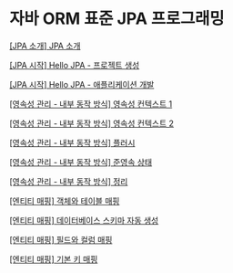 # 자바 ORM 표준 JPA 프로그래밍
[[JPA 소개] JPA 소개](https://near-apparatus-275.notion.site/JPA-SQL-e7e38ab6c2ed493098885d742a880bb9)

[[JPA 시작] Hello JPA - 프로젝트 생성](https://near-apparatus-275.notion.site/JPA-JPA-b7095bd9e67542389af03f7409adf3ae)

[[JPA 시작] Hello JPA - 애플리케이션 개발](https://near-apparatus-275.notion.site/JPA-Hello-JPA-fe5f41bb9546401eae498dc1dc1f272e)

[[영속성 관리 - 내부 동작 방식] 영속성 컨텍스트 1](https://near-apparatus-275.notion.site/1-c21af49a93634d6c92c9b01e2be275c6)

[[영속성 관리 - 내부 동작 방식] 영속성 컨텍스트 2](https://near-apparatus-275.notion.site/2-ec3926dab2fa44d5b492e0ab52659f6a)

[[영속성 관리 - 내부 동작 방식] 플러시](https://near-apparatus-275.notion.site/f8afea80c9ec49dd96327e6e97b383f9)

[[영속성 관리 - 내부 동작 방식] 준영속 상태](https://near-apparatus-275.notion.site/e2fce96664aa46aab761791d0b12b95e)

[[영속성 관리 - 내부 동작 방식] 정리](https://near-apparatus-275.notion.site/f985e070682549e08949351de6c7c7e8)

[[엔티티 매핑] 객체와 테이블 매핑](https://near-apparatus-275.notion.site/c6a6c9b8a0e347b2a8d0b4a942c034c4)

[[엔티티 매핑] 데이터베이스 스키마 자동 생성](https://near-apparatus-275.notion.site/0c4de76c55d9476ca619240c84a349ba)

[[엔티티 매핑] 필드와 컬럼 매핑](https://near-apparatus-275.notion.site/438ad1e7a9cc431ab40766a74167392f)

[[엔티티 매핑] 기본 키 매핑](https://near-apparatus-275.notion.site/df6f170fc20b4539b1f627fa5d91d2a4)
